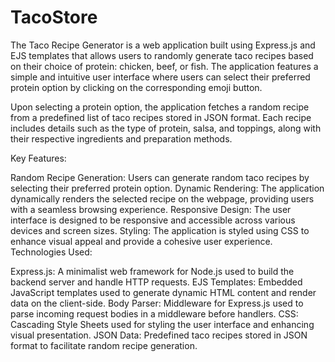 # TacoStore
The Taco Recipe Generator is a web application built using Express.js and EJS templates that allows users to randomly generate taco recipes based on their choice of protein: chicken, beef, or fish. The application features a simple and intuitive user interface where users can select their preferred protein option by clicking on the corresponding emoji button.

Upon selecting a protein option, the application fetches a random recipe from a predefined list of taco recipes stored in JSON format. Each recipe includes details such as the type of protein, salsa, and toppings, along with their respective ingredients and preparation methods.

Key Features:

Random Recipe Generation: Users can generate random taco recipes by selecting their preferred protein option.
Dynamic Rendering: The application dynamically renders the selected recipe on the webpage, providing users with a seamless browsing experience.
Responsive Design: The user interface is designed to be responsive and accessible across various devices and screen sizes.
Styling: The application is styled using CSS to enhance visual appeal and provide a cohesive user experience.
Technologies Used:

Express.js: A minimalist web framework for Node.js used to build the backend server and handle HTTP requests.
EJS Templates: Embedded JavaScript templates used to generate dynamic HTML content and render data on the client-side.
Body Parser: Middleware for Express.js used to parse incoming request bodies in a middleware before handlers.
CSS: Cascading Style Sheets used for styling the user interface and enhancing visual presentation.
JSON Data: Predefined taco recipes stored in JSON format to facilitate random recipe generation.
